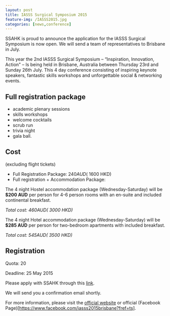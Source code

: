 ```yaml
---
layout: post
title: IASSS Surgical Symposium 2015
feature-img: /IASSS2015.jpg
categories: [news,conference]
---
```

SSAHK is proud to announce the application for the IASSS Surgical Symposium is now open. We will send a team of representatives to Brisbane in July.

This year the 2nd IASSS Surgical Symposium – “Inspiration, Innovation, Action" – Is being held in Brisbane, Australia between Thursday 23rd and Sunday 26th July. This 4 day conference consisting of inspiring keynote speakers, fantastic skills workshops and unforgettable social & networking events.

## Full registration package

- academic plenary sessions
- skills workshops
- welcome cocktails
- scrub run
- trivia night
- gala ball.

## Cost

(excluding flight tickets)

- Full Registration Package: $240 AUD (~$1600 HKD)
- Full registration + Accommodation Package:

The 4 night Hostel accommodation package (Wednesday-Saturday) will be **$200 AUD** per person for 4-6 person rooms with an en-suite and included continental breakfast.

*Total cost: $460 AUD (~$3000 HKD)*

The 4 night Hotel accommodation package (Wednesday-Saturday) will be **$285 AUD** per person for two-bedroom apartments with included breakfast.

*Total cost: $545 AUD (~$3500 HKD)*

## Registration

Quota: 20

Deadline: 25 May 2015

Please apply with SSAHK through this [link](
https://docs.google.com/forms/d/1V4-7cTbg0CtNHRDFmdPioJh7D4G5xEt4TWLx86Zt9IY/viewform).

We will send you a confirmation email shortly.

For more information, please visit the [official website](www.iasss2015.org) or official (Facebook Page)[https://www.facebook.com/iasss2015brisbane?fref=ts].
